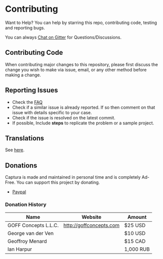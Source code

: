 # Contributing

Want to Help? You can help by starring this repo, contributing code, testing and reporting bugs.

You can always [Chat on Gitter](https://gitter.im/MathewSachin/Captura) for Questions/Discussions.

## Contributing Code

When contributing major changes to this repository, please first discuss the change you wish to make via issue, email, or any other method before making a change.

## Reporting Issues

- Check the [FAQ](docs/FAQ.md)
- Check if a similar issue is already reported. If so then comment on that issue with details specific to your case.
- Check if the issue is resolved on the latest commit.
- If possible, Include **steps** to replicate the problem or a sample project.

## Translations

See [here](docs/Translation.md).

## Donations

Captura is made and maintained in personal time and is completely Ad-Free.
You can support this project by donating.

- [Paypal][paypal]

### Donation History

Name                 | Website                 | Amount
---------------------|-------------------------|-----------
GOFF Concepts L.L.C. | http://goffconcepts.com | $25 USD
George van der Ven   |                         | $10 USD
Geoffroy Menard      |                         | $15 CAD
Ian Harpur           |                         | 1,000 RUB

[paypal]: https://www.paypal.me/MathewSachin